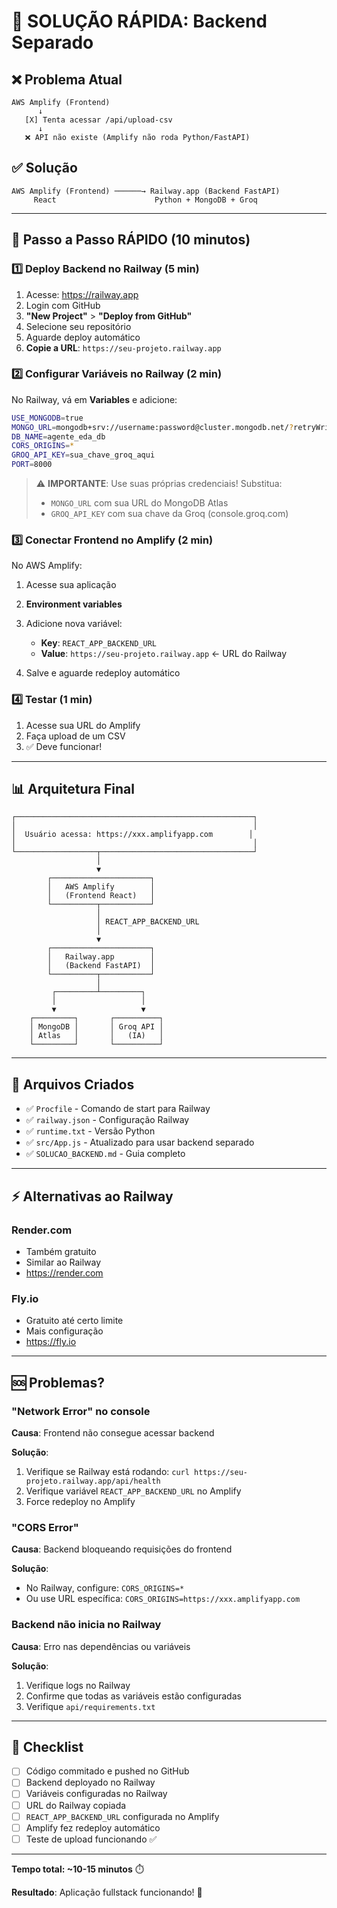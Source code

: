 # 🚨 SOLUÇÃO RÁPIDA: Backend Separado

## ❌ Problema Atual

```
AWS Amplify (Frontend)
      ↓
   [X] Tenta acessar /api/upload-csv
      ↓
   ❌ API não existe (Amplify não roda Python/FastAPI)
```

## ✅ Solução

```
AWS Amplify (Frontend) ──────→ Railway.app (Backend FastAPI)
     React                      Python + MongoDB + Groq
```

---

## 🚀 Passo a Passo RÁPIDO (10 minutos)

### 1️⃣ **Deploy Backend no Railway** (5 min)

1. Acesse: https://railway.app
2. Login com GitHub
3. **"New Project"** > **"Deploy from GitHub"**
4. Selecione seu repositório
5. Aguarde deploy automático
6. **Copie a URL**: `https://seu-projeto.railway.app`

### 2️⃣ **Configurar Variáveis no Railway** (2 min)

No Railway, vá em **Variables** e adicione:

```bash
USE_MONGODB=true
MONGO_URL=mongodb+srv://username:password@cluster.mongodb.net/?retryWrites=true&w=majority
DB_NAME=agente_eda_db
CORS_ORIGINS=*
GROQ_API_KEY=sua_chave_groq_aqui
PORT=8000
```

> ⚠️ **IMPORTANTE**: Use suas próprias credenciais! Substitua:
> - `MONGO_URL` com sua URL do MongoDB Atlas
> - `GROQ_API_KEY` com sua chave da Groq (console.groq.com)

### 3️⃣ **Conectar Frontend no Amplify** (2 min)

No AWS Amplify:

1. Acesse sua aplicação
2. **Environment variables**
3. Adicione nova variável:
   - **Key**: `REACT_APP_BACKEND_URL`
   - **Value**: `https://seu-projeto.railway.app` ← URL do Railway

4. Salve e aguarde redeploy automático

### 4️⃣ **Testar** (1 min)

1. Acesse sua URL do Amplify
2. Faça upload de um CSV
3. ✅ Deve funcionar!

---

## 📊 Arquitetura Final

```
┌─────────────────────────────────────────────────────┐
│                                                     │
│  Usuário acessa: https://xxx.amplifyapp.com        │
│                                                     │
└──────────────────┬──────────────────────────────────┘
                   │
                   ▼
        ┌──────────────────────┐
        │   AWS Amplify        │
        │   (Frontend React)   │
        └──────────┬───────────┘
                   │
                   │ REACT_APP_BACKEND_URL
                   │
                   ▼
        ┌──────────────────────┐
        │   Railway.app        │
        │   (Backend FastAPI)  │
        └──────────┬───────────┘
                   │
         ┌─────────┴─────────┐
         │                   │
         ▼                   ▼
    ┌─────────┐       ┌──────────┐
    │ MongoDB │       │ Groq API │
    │ Atlas   │       │   (IA)   │
    └─────────┘       └──────────┘
```

---

## 🔧 Arquivos Criados

- ✅ `Procfile` - Comando de start para Railway
- ✅ `railway.json` - Configuração Railway
- ✅ `runtime.txt` - Versão Python
- ✅ `src/App.js` - Atualizado para usar backend separado
- ✅ `SOLUCAO_BACKEND.md` - Guia completo

---

## ⚡ Alternativas ao Railway

### Render.com
- Também gratuito
- Similar ao Railway
- https://render.com

### Fly.io
- Gratuito até certo limite
- Mais configuração
- https://fly.io

---

## 🆘 Problemas?

### "Network Error" no console

**Causa**: Frontend não consegue acessar backend

**Solução**:
1. Verifique se Railway está rodando: `curl https://seu-projeto.railway.app/api/health`
2. Verifique variável `REACT_APP_BACKEND_URL` no Amplify
3. Force redeploy no Amplify

### "CORS Error"

**Causa**: Backend bloqueando requisições do frontend

**Solução**:
- No Railway, configure: `CORS_ORIGINS=*`
- Ou use URL específica: `CORS_ORIGINS=https://xxx.amplifyapp.com`

### Backend não inicia no Railway

**Causa**: Erro nas dependências ou variáveis

**Solução**:
1. Verifique logs no Railway
2. Confirme que todas as variáveis estão configuradas
3. Verifique `api/requirements.txt`

---

## 📝 Checklist

- [ ] Código commitado e pushed no GitHub
- [ ] Backend deployado no Railway
- [ ] Variáveis configuradas no Railway
- [ ] URL do Railway copiada
- [ ] `REACT_APP_BACKEND_URL` configurada no Amplify
- [ ] Amplify fez redeploy automático
- [ ] Teste de upload funcionando ✅

---

**Tempo total: ~10-15 minutos** ⏱️

**Resultado**: Aplicação fullstack funcionando! 🎉



